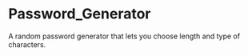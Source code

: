 # Password_Generator
A random password generator that lets you choose length and type of characters.
